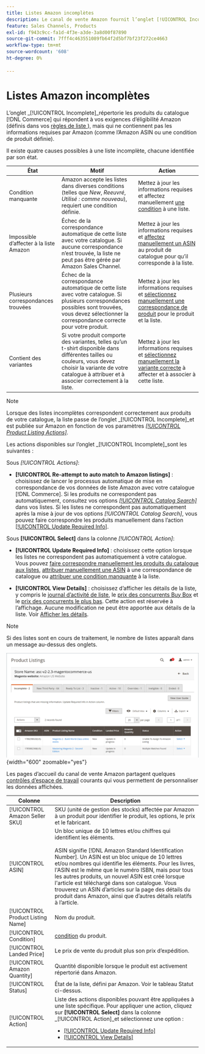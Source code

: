 ```yaml
---
title: Listes Amazon incomplètes
description: Le canal de vente Amazon fournit l’onglet [!UICONTROL Incomplete] pour vous aider à identifier et à répondre aux exigences d’éligibilité de vos listes Amazon incomplètes.
feature: Sales Channels, Products
exl-id: f943c9cc-fa1d-4f3e-a3de-3a8d00f87890
source-git-commit: 7fff4c463551089fb64f2d5bf7bf23f272ce4663
workflow-type: tm+mt
source-wordcount: '608'
ht-degree: 0%

---
```


# Listes Amazon incomplètes

L’onglet _[!UICONTROL Incomplete]_répertorie les produits du catalogue [!DNL Commerce] qui répondent à vos exigences d’éligibilité Amazon (définis dans vos [ règles de liste ](./listing-rules.md)), mais qui ne contiennent pas les informations requises par Amazon (comme l’Amazon ASIN ou une condition de produit définie).

Il existe quatre causes possibles à une liste incomplète, chacune identifiée par son état.

| État | Motif | Action |
|------------------------------------|-------------------------------------------------------------------------------------------------------------------------------------------------------------------------------------------------|----------------------------------------------------------------------------------------------------------------------------------------------------------------------------------------------------------------|
| Condition manquante | Amazon accepte les listes dans diverses conditions (telles que _New_, _Reeuvré_, _Utilisé : comme nouveau_), requiert une condition définie. | Mettez à jour les informations requises et affectez manuellement [une condition](./amazon-manually-update-incomplete-listing.md#update-required-info-missing-condition) à une liste. |
| Impossible d’affecter à la liste Amazon | Échec de la correspondance automatique de cette liste avec votre catalogue. Si aucune correspondance n’est trouvée, la liste ne peut pas être gérée par Amazon Sales Channel. | Mettez à jour les informations requises et [affectez manuellement un ASIN](./amazon-manually-update-incomplete-listing.md#update-required-info-unable-to-assign-to-amazon-listing) au produit de catalogue pour qu’il corresponde à la liste. |
| Plusieurs correspondances trouvées | Échec de la correspondance automatique de cette liste avec votre catalogue. Si plusieurs correspondances possibles sont trouvées, vous devez sélectionner la correspondance correcte pour votre produit. | Mettez à jour les informations requises et [sélectionnez manuellement une correspondance de produit](./amazon-manually-update-incomplete-listing.md#update-required-info-multiple-matches-found) pour le produit et la liste. |
| Contient des variantes | Si votre produit comporte des variantes, telles qu’un t-shirt disponible dans différentes tailles ou couleurs, vous devez choisir la variante de votre catalogue à attribuer et à associer correctement à la liste. | Mettez à jour les informations requises et [sélectionnez manuellement la variante correcte](./amazon-manually-update-incomplete-listing.md#update-required-info-has-variants) à affecter et à associer à cette liste. |

>[!NOTE]
>Lorsque des listes incomplètes correspondent correctement aux produits de votre catalogue, la liste passe de l’onglet _[!UICONTROL Incomplete]_et est publiée sur Amazon en fonction de vos paramètres [_[!UICONTROL Product Listing Actions]_](./product-listing-actions.md).

Les actions disponibles sur l’onglet _[!UICONTROL Incomplete]_sont les suivantes :

Sous _[!UICONTROL Actions]_:

- **[!UICONTROL Re-attempt to auto match to Amazon listings]** : choisissez de lancer le processus automatique de mise en correspondance de vos données de liste Amazon avec votre catalogue [!DNL Commerce]. Si les produits ne correspondent pas automatiquement, consultez vos options [_[!UICONTROL Catalog Search]_](./catalog-search.md) dans vos listes. Si les listes ne correspondent pas automatiquement après la mise à jour de vos options _[!UICONTROL Catalog Search]_, vous pouvez faire correspondre les produits manuellement dans l’action [[!UICONTROL Update Required Info]](./amazon-manually-update-incomplete-listing.md#update-required-info-multiple-matches-found).

Sous **[!UICONTROL Select]** dans la colonne _[!UICONTROL Action]_:

- **[!UICONTROL Update Required Info]** : choisissez cette option lorsque les listes ne correspondent pas automatiquement à votre catalogue. Vous pouvez [faire correspondre manuellement les produits du catalogue aux listes](./amazon-manually-update-incomplete-listing.md#update-required-info-multiple-matches-found), [ attribuer manuellement une ASIN](./amazon-manually-update-incomplete-listing.md#update-required-info-unable-to-assign-to-amazon-listing) à une correspondance de catalogue ou [attribuer une condition manquante](./amazon-manually-update-incomplete-listing.md#update-required-info-missing-condition) à la liste.

- **[!UICONTROL View Details]** : choisissez d’afficher les détails de la liste, y compris le [journal d’activité de liste](./product-listing-details.md#listing-activity-log), le [prix des concurrents Buy Box](./product-listing-details.md#buy-box-competitor-pricing) et le [prix des concurrents le plus bas](./product-listing-details.md#lowest-competitor-pricing). Cette action est réservée à l’affichage. Aucune modification ne peut être apportée aux détails de la liste. Voir [Afficher les détails](./product-listing-details.md).

>[!NOTE]
>
>Si des listes sont en cours de traitement, le nombre de listes apparaît dans un message au-dessus des onglets.

![Listes Amazon incomplètes](assets/amazon-incomplete-listings.png){width="600" zoomable="yes"}

Les pages d’accueil du canal de vente Amazon partagent quelques [contrôles d’espace de travail](./workspace-controls.md) courants qui vous permettent de personnaliser les données affichées.

| Colonne | Description |
|-----------------------------------|------------------------------------------------------------------------------------------------------------------------------------------------------------------------------------------------------------------------------------------------------------------------------------------------------------------------------------------------------------------------------------------------------------------------------------------------------------------------------------------|
| [!UICONTROL Amazon Seller SKU] | SKU (unité de gestion des stocks) affectée par Amazon à un produit pour identifier le produit, les options, le prix et le fabricant. |
| [!UICONTROL ASIN] | Un bloc unique de 10 lettres et/ou chiffres qui identifient les éléments.<br><br>ASIN signifie [!DNL Amazon Standard Identification Number]. Un ASIN est un bloc unique de 10 lettres et/ou nombres qui identifie les éléments. Pour les livres, l&#39;ASIN est le même que le numéro ISBN, mais pour tous les autres produits, un nouvel ASIN est créé lorsque l&#39;article est téléchargé dans son catalogue. Vous trouverez un ASIN d’articles sur la page des détails du produit dans Amazon, ainsi que d’autres détails relatifs à l’article. |
| [!UICONTROL Product Listing Name] | Nom du produit. |
| [!UICONTROL Condition] | [condition](./product-listing-condition.md) du produit. |
| [!UICONTROL Landed Price] | Le prix de vente du produit plus son prix d’expédition. |
| [!UICONTROL Amazon Quantity] | Quantité disponible lorsque le produit est activement répertorié dans Amazon. |
| [!UICONTROL Status] | État de la liste, défini par Amazon. Voir le tableau Statut ci-dessus. |
| [!UICONTROL Action] | Liste des actions disponibles pouvant être appliquées à une liste spécifique. Pour appliquer une action, cliquez sur **[!UICONTROL Select]** dans la colonne _[!UICONTROL Action]_et sélectionnez une option :<ul><li>[[!UICONTROL Update Required Info]](./amazon-manually-update-incomplete-listing.md)</li><li>[[!UICONTROL View Details]](./product-listing-details.md)</li></ul> |
